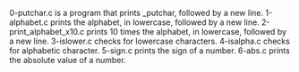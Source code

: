 0-putchar.c is a program that prints _putchar, followed by a new line.
1-alphabet.c prints the alphabet, in lowercase, followed by a new line.
2-print_alphabet_x10.c prints 10 times the alphabet, in lowercase, followed by a new line.
3-islower.c checks for lowercase characters.
4-isalpha.c checks for alphabetic character.
5-sign.c prints the sign of a number.
6-abs.c prints the absolute value of a number.
